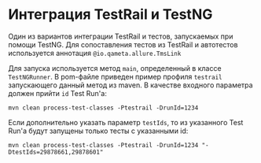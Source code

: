 # Интеграция TestRail и TestNG
Один из вариантов интеграции TestRail и тестов, запускаемых при помощи TestNG.
Для сопоставления тестов из TestRail и автотестов используется аннотация `@io.qameta.allure.TmsLink`

Для запуска используется метод `main`, определенный в классе `TestNGRunner`. В pom-файле приведен пример профиля `testrail` запускающего данный метод из maven.
В качестве входного параметра должен прийти `id` Test Run'а:

`mvn clean process-test-classes -Ptestrail -DrunId=1234`

Если дополнительно указать параметр `testIds`, то из указанного Test Run'a будут запущены только тесты с указанными id:

`mvn clean process-test-classes -Ptestrail -DrunId=1234 "-DtestIds=29878661,29878601"`
